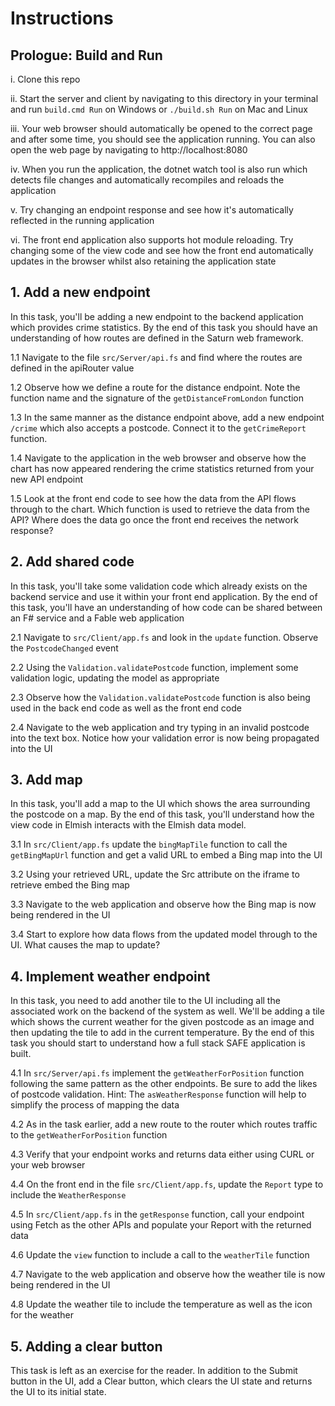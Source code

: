 # Instructions

## Prologue: Build and Run

i. Clone this repo

ii. Start the server and client by navigating to this directory in your terminal and run ```build.cmd Run``` on Windows or ```./build.sh Run``` on Mac and Linux

iii. Your web browser should automatically be opened to the correct page and after some time, you should see the application running. You can also open the web page by navigating to http://localhost:8080

iv. When you run the application, the dotnet watch tool is also run which detects file changes and automatically recompiles and reloads the application

v. Try changing an endpoint response and see how it's automatically reflected in the running application

vi. The front end application also supports hot module reloading. Try changing some of the view code and see how the front end automatically updates in the browser whilst also retaining the application state

## 1. Add a new endpoint

In this task, you'll be adding a new endpoint to the backend application which provides crime statistics. By the end of this task you should have an understanding of how routes are defined in the Saturn web framework.

1.1 Navigate to the file ```src/Server/api.fs``` and find where the routes are defined in the apiRouter value

1.2 Observe how we define a route for the distance endpoint. Note the function name and the signature of the ```getDistanceFromLondon``` function

1.3 In the same manner as the distance endpoint above, add a new endpoint ```/crime``` which also accepts a postcode. Connect it to the ```getCrimeReport``` function.

1.4 Navigate to the application in the web browser and observe how the chart has now appeared rendering the crime statistics returned from your new API endpoint

1.5 Look at the front end code to see how the data from the API flows through to the chart. Which function is used to retrieve the data from the API? Where does the data go once the front end receives the network response?

## 2. Add shared code

In this task, you'll take some validation code which already exists on the backend service and use it within your front end application. By the end of this task, you'll have an understanding of how code can be shared between an F# service and a Fable web application

2.1 Navigate to ```src/Client/app.fs``` and look in the ```update``` function. Observe the ```PostcodeChanged``` event

2.2 Using the ```Validation.validatePostcode``` function, implement some validation logic, updating the model as appropriate

2.3 Observe how the ```Validation.validatePostcode``` function is also being used in the back end code as well as the front end code

2.4 Navigate to the web application and try typing in an invalid postcode into the text box. Notice how your validation error is now being propagated into the UI

## 3. Add map

In this task, you'll add a map to the UI which shows the area surrounding the postcode on a map. By the end of this task, you'll understand how the view code in Elmish interacts with the Elmish data model.

3.1 In ```src/Client/app.fs``` update the ```bingMapTile``` function to call the ```getBingMapUrl``` function and get a valid URL to embed a Bing map into the UI

3.2 Using your retrieved URL, update the Src attribute on the iframe to retrieve embed the Bing map

3.3 Navigate to the web application and observe how the Bing map is now being rendered in the UI

3.4 Start to explore how data flows from the updated model through to the UI. What causes the map to update?

## 4. Implement weather endpoint

In this task, you need to add another tile to the UI including all the associated work on the backend of the system as well. We'll be adding a tile which shows the current weather for the given postcode as an image and then updating the tile to add in the current temperature. By the end of this task you should start to understand how a full stack SAFE application is built.

4.1 In ```src/Server/api.fs``` implement the ```getWeatherForPosition``` function following the same pattern as the other endpoints. Be sure to add the likes of postcode validation. Hint: The ```asWeatherResponse``` function will help to simplify the process of mapping the data

4.2 As in the task earlier, add a new route to the router which routes traffic to the ```getWeatherForPosition``` function

4.3 Verify that your endpoint works and returns data either using CURL or your web browser

4.4 On the front end in the file ```src/Client/app.fs```, update the ```Report``` type to include the ```WeatherResponse```

4.5 In ```src/Client/app.fs``` in the ```getResponse``` function, call your endpoint using Fetch as the other APIs and populate your Report with the returned data

4.6 Update the ```view``` function to include a call to the ```weatherTile``` function

4.7 Navigate to the web application and observe how the weather tile is now being rendered in the UI

4.8 Update the weather tile to include the temperature as well as the icon for the weather

## 5. Adding a clear button

This task is left as an exercise for the reader. In addition to the Submit button in the UI, add a Clear button, which clears the UI state and returns the UI to its initial state.
